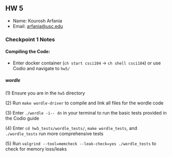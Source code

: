 ## HW 5

 - Name: Kourosh Arfania
 - Email: arfania@usc.edu

### Checkpoint 1 Notes

#### Compiling the Code:

- Enter docker container (`ch start csci104` -> `ch shell csci104`) or use Codio and navigate to `hw5/`

##### wordle
(1) Ensure you are in the `hw5` directory

(2) Run `make wordle-driver` to compile and link all files for the wordle code

(3) Enter `./wordle -i-- dn` in your terminal to run the basic tests provided in the Codio guide

(4) Enter `cd hw5_tests/wordle_tests/`, `make wordle_tests`, and `./wordle_tests` run more comprehensive tests

(5) Run `valgrind --tool=memcheck --leak-check=yes ./wordle_tests` to check for memory loss/leaks